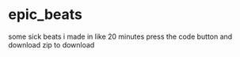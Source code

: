 # epic_beats
some sick beats i made in like 20 minutes
press the code button and download zip to download
